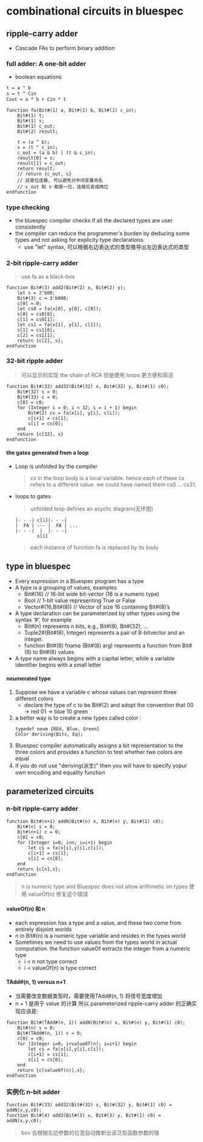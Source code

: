 # combinational circuits in bluespec
## ripple-carry adder
- Cascade FAs to perform binary addition
### full adder: A one-bit adder
- boolean equations
```txt
t = a ^ b
s = t ^ Cin
Cout = a * b + Cin * t
```
```bsv
function fa(Bit#(1) a, Bit#(1) b, Bit#(1) c_in);
    Bit#(1) t;
    Bit#(1) s;
    Bit#(1) c_out;
    Bit#(2) result;

    t = (a ^ b);
    s = (t ^ c_in);
    c_out = (a & b) | (t & c_in);
    result[0] = s;
    result[1] = c_out;
    return result;
    // return {c_out, s}
    // 这是位连接, 可以避免对中间变量命名
    // c_out 和 s 都是一位，连接后变成两位
endfunction
```
### type checking
- the bluespec compiler checks if all the declared types are user consistently
- the compiler can reduce the programmer's burden by deducing  some types and not asking for explicity type declarations
    - use "let" syntax, 可以根据右边表达式的类型推导出左边表达式的类型
### 2-bit ripple-carry adder
> use fa as a black-box
```bsv
function Bit#(3) add2(Bit#(2) x, Bit#(2) y);
    let s = 2'b00;
    Bit#(3) c = 3'b000;
    c[0] = 0;
    let cs0 = fa(x[0], y[0], c[0]);
    s[0] = cs0[0];
    c[1] = cs0[1];
    let cs1 = fa(x[1], y[1], c[1]);
    s[1] = cs1[0];
    c[2] = cs1[1];
    return {c[2], s};
endfunction
```
### 32-bit ripple adder
> 可以显示的实现 the chain of RCA
> 但是使用 loops 更方便和简洁
```bsv
function Bit#(33) add32(Bit#(32) x, Bit#(32) y, Bit#(1) c0);
    Bit#(32) s = 0;
    Bit#(33) c = 0;
    c[0] = c0;
    for (Integer i = 0; i < 32; i = i + 1) begin
        Bit#(2) cs = fa(x[i], y[i], c[i]);
        c[i+1] = cs[1];
        s[i] = cs[0];
    end
    return {c[32], s}
endfunction
```
#### the gates generated from a loop
- Loop is unfolded by the compiler
    > cs in the loop body is a local variable. hence each of these cs refers to a different value. we could have named them cs0 ... cs31.
- loops to gates
    > unfolded loop defines an acyclic diagram(无环图)
    ```
    |- - -| c[i]|- - -|
    |  FA | --- |  FA | ...
    |- - -|  |  |- - -|
            s[i]
    ```
    > each instance of function fa is replaced by its body
## type in bluespec
- Every expression in a Bluespec program has a type
- A type is a grouping of values, examples
    - Bit#(16) // 16-bit wide bit-vector (16 is a numeric type)
    - Bool // 1-bit value representing True or False
    - Vector#(16,Bit#(8)) // Vector of size 16 containing Bit#(8)’s
- A type declaration can be parameterized by other
types using the syntax ‘#’, for example
    - Bit#(n) represents n bits, e.g., Bit#(8), Bit#(32), ...
    - Tuple2#(Bit#(8), Integer) represents a pair of 8-bitvector and an integer.
    - function Bit#(8) fname (Bit#(8) arg) represents a function
from Bit#(8) to Bit#(8) values
- A type name always begins with a capital letter,
while a variable identifier begins with a small letter
#### neumerated type
1. Suppose we have a variable c whose values can represent three different colors
    - declare the type of c to be Bit#(2) and adopt the convention that 00 -> red 01 -> blue 10 green
2. a better way is to create a new types called color :
    ```
    typedef neum {REd, Blue, Green}
    Color deriving(Bits, Eq);
3. Bluespec compiler automatically assigns a bit representation to the three colors and provides a function to test whether two colors are equal
4. if you do not use "deriving(派生)" then you will have to specify yopur own encoding and equality function
## parameterized circuits
### n-bit ripple-carry adder
```
function Bit#(n+1) addN(Bit#(n) x, Bit#(n) y, Bit#(1) c0);
    Bit#(n) s = 0;
    Bit#(n+1) c = 0;
    c[0] = c0;
    for (Integer i=0; i<n; i=i+1) begin
        let cs = fa(x[i],y[i],c[i]);
        c[i+1] = cs[1];
        s[i] = cs[0];
    end
    return {c[n],s};
endfunction
```
> n is numeric type and Bluespec does not allow arithmetic on types
> 使用 valueOf(n) 修复这个错误
#### valueOf(n) 和 n
- each expression has a type and a value, and these two come from entirely disjoint worlds
- n in Bit#(n) is a numeric type variable and resides in the types world
- Sometimes we need to use values from the types world in actual computation. the function valueOf extracts the integer from a numeric type
    - i < n not type correct
    - i < valueOf(n) is type correct
#### TAdd#(n, 1) versus n+1
- 当需要改变数据类型时，需要使用TAdd#(n, 1) 将信号宽度增加
- n + 1 是用于 value 的计算
所以 parameterized ripple-carry adder 的正确实现应该是:
```
function Bit#(TAdd#(n, 1)) addN(Bit#(n) x, Bit#(n) y, Bit#(1) c0);
    Bit#(n) s = 0;
    Bit#(TAdd#(n, 1)) c = 0;
    c[0] = c0;
    for (Integer i=0; i<valueOf(n); i=i+1) begin
        let cs = fa(x[i],y[i],c[i]);
        c[i+1] = cs[1];
        s[i] = cs[0];
    end
    return {c[valueOf(n)],s};
endfunction
```
### 实例化 n-bit adder
```bsv
function Bit#(33) add32(Bit#(32) x, Bit#(32) y, Bit#(1) c0) = addN(x,y,c0);
function Bit#(4) add3(Bit#(3) x, Bit#(3) y, Bit#(1) c0) = addN(x,y,c0);
```
> bsv 会根据左边参数的位宽自动推断出该泛型函数参数的值
